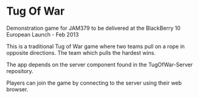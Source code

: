 Tug Of War
========

Demonstration game for JAM379 to be delivered at the BlackBerry 10 European Launch - Feb 2013

This is a traditional Tug of War game where two teams pull on a rope in opposite directions. The team which pulls the hardest wins.

The app depends on the server component found in the TugOfWar-Server repository.

Players can join the game by connecting to the server using their web browser.
